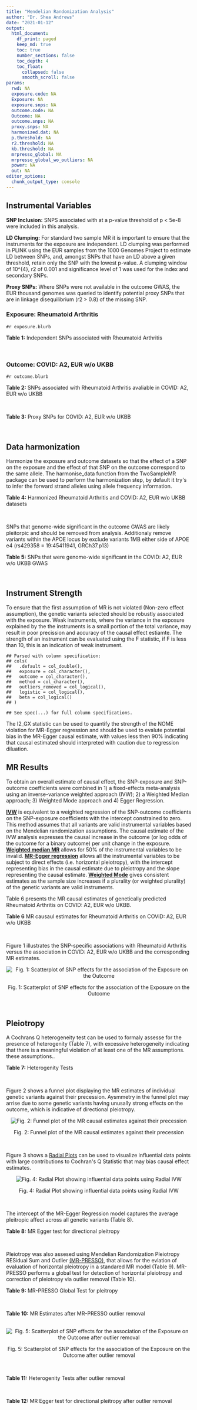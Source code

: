 ```yaml
---
title: "Mendelian Randomization Analysis"
author: "Dr. Shea Andrews"
date: "2021-01-12"
output:
  html_document:
    df_print: paged
    keep_md: true
    toc: true
    number_sections: false
    toc_depth: 4
    toc_float:
      collapsed: false
      smooth_scroll: false
params:
  rwd: NA
  exposure.code: NA
  Exposure: NA
  exposure.snps: NA
  outcome.code: NA
  Outcome: NA
  outcome.snps: NA
  proxy.snps: NA
  harmonized.dat: NA
  p.threshold: NA
  r2.threshold: NA
  kb.threshold: NA
  mrpresso_global: NA
  mrpresso_global_wo_outliers: NA
  power: NA
  out: NA
editor_options:
  chunk_output_type: console
---
```







## Instrumental Variables
**SNP Inclusion:** SNPS associated with at a p-value threshold of p < 5e-8 were included in this analysis.
<br>

**LD Clumping:** For standard two sample MR it is important to ensure that the instruments for the exposure are independent. LD clumping was performed in PLINK using the EUR samples from the 1000 Genomes Project to estimate LD between SNPs, and, amongst SNPs that have an LD above a given threshold, retain only the SNP with the lowest p-value. A clumping window of 10^{4}, r2 of 0.001 and significance level of 1 was used for the index and secondary SNPs.
<br>

**Proxy SNPs:** Where SNPs were not available in the outcome GWAS, the EUR thousand genomes was queried to identify potential proxy SNPs that are in linkage disequilibrium (r2 > 0.8) of the missing SNP.
<br>

### Exposure: Rheumatoid Arthritis
`#r exposure.blurb`
<br>

**Table 1:** Independent SNPs associated with Rheumatoid Arthritis
<div data-pagedtable="false">
  <script data-pagedtable-source type="application/json">
{"columns":[{"label":["SNP"],"name":[1],"type":["chr"],"align":["left"]},{"label":["CHROM"],"name":[2],"type":["dbl"],"align":["right"]},{"label":["POS"],"name":[3],"type":["dbl"],"align":["right"]},{"label":["REF"],"name":[4],"type":["chr"],"align":["left"]},{"label":["ALT"],"name":[5],"type":["chr"],"align":["left"]},{"label":["AF"],"name":[6],"type":["dbl"],"align":["right"]},{"label":["BETA"],"name":[7],"type":["dbl"],"align":["right"]},{"label":["SE"],"name":[8],"type":["dbl"],"align":["right"]},{"label":["Z"],"name":[9],"type":["dbl"],"align":["right"]},{"label":["P"],"name":[10],"type":["dbl"],"align":["right"]},{"label":["N"],"name":[11],"type":["dbl"],"align":["right"]},{"label":["TRAIT"],"name":[12],"type":["chr"],"align":["left"]}],"data":[{"1":"rs187786174","2":"1","3":"2523811","4":"G","5":"A","6":"0.0204778","7":"-0.11653382","8":"0.015306122","9":"-7.613543","10":"2.2e-10","11":"58284","12":"Rheumatoid_Arthritis"},{"1":"rs2240336","2":"1","3":"17674402","4":"C","5":"T","6":"0.3954930","7":"-0.10536052","8":"0.015306122","9":"-6.883554","10":"1.4e-09","11":"58284","12":"Rheumatoid_Arthritis"},{"1":"rs28411352","2":"1","3":"38278579","4":"C","5":"T","6":"0.2434500","7":"0.10436002","8":"0.022959184","9":"4.545458","10":"5.2e-09","11":"58284","12":"Rheumatoid_Arthritis"},{"1":"rs2476601","2":"1","3":"114377568","4":"A","5":"G","6":"0.8679250","7":"-0.59332700","8":"0.043367347","9":"-13.681400","10":"1.6e-149","11":"58284","12":"Rheumatoid_Arthritis"},{"1":"rs61828284","2":"1","3":"173299743","4":"C","5":"T","6":"0.0550693","7":"-0.19845094","8":"0.028061224","9":"-7.072070","10":"8.7e-09","11":"58284","12":"Rheumatoid_Arthritis"},{"1":"rs34695944","2":"2","3":"61124850","4":"T","5":"C","6":"0.3807150","7":"0.11653400","8":"0.015306122","9":"7.613540","10":"4.4e-14","11":"58284","12":"Rheumatoid_Arthritis"},{"1":"rs2661798","2":"2","3":"65635688","4":"A","5":"T","6":"0.3834450","7":"0.09431070","8":"0.015306122","9":"6.161630","10":"1.1e-09","11":"58284","12":"Rheumatoid_Arthritis"},{"1":"rs9653442","2":"2","3":"100825367","4":"C","5":"T","6":"0.5316020","7":"-0.10536052","8":"0.015306122","9":"-6.883554","10":"3.6e-12","11":"58284","12":"Rheumatoid_Arthritis"},{"1":"rs13426947","2":"2","3":"191933254","4":"G","5":"A","6":"0.1827410","7":"0.13102826","8":"0.022959184","9":"5.707009","10":"2.4e-12","11":"58284","12":"Rheumatoid_Arthritis"},{"1":"rs3087243","2":"2","3":"204738919","4":"G","5":"A","6":"0.3997100","7":"-0.13926207","8":"0.015306122","9":"-9.098455","10":"9.2e-20","11":"58284","12":"Rheumatoid_Arthritis"},{"1":"rs4452313","2":"3","3":"17047032","4":"A","5":"T","6":"0.2911230","7":"0.10536100","8":"0.015306122","9":"6.883550","10":"2.7e-10","11":"58284","12":"Rheumatoid_Arthritis"},{"1":"rs9310852","2":"3","3":"27784997","4":"A","5":"G","6":"0.4663500","7":"0.08338160","8":"0.015306122","9":"5.447600","10":"3.2e-08","11":"58284","12":"Rheumatoid_Arthritis"},{"1":"rs73081554","2":"3","3":"58302935","4":"C","5":"T","6":"0.0746377","7":"0.16551444","8":"0.035714286","9":"4.634404","10":"4.7e-08","11":"58284","12":"Rheumatoid_Arthritis"},{"1":"rs34046593","2":"4","3":"26111593","4":"G","5":"A","6":"0.2991580","7":"0.13976194","8":"0.020408163","9":"6.848335","10":"9.2e-17","11":"58284","12":"Rheumatoid_Arthritis"},{"1":"rs7731626","2":"5","3":"55444683","4":"G","5":"A","6":"0.3155110","7":"-0.19845094","8":"0.017857143","9":"-11.113253","10":"7.9e-23","11":"58284","12":"Rheumatoid_Arthritis"},{"1":"rs2561477","2":"5","3":"102608924","4":"G","5":"A","6":"0.3092130","7":"-0.10536052","8":"0.015306122","9":"-6.883554","10":"5.2e-10","11":"58284","12":"Rheumatoid_Arthritis"},{"1":"rs75599496","2":"6","3":"29205139","4":"G","5":"A","6":"0.0732724","7":"0.26236426","8":"0.038265306","9":"6.856453","10":"9.3e-18","11":"58284","12":"Rheumatoid_Arthritis"},{"1":"rs73432769","2":"6","3":"30716170","4":"C","5":"T","6":"0.0184850","7":"0.35065687","8":"0.066326531","9":"5.286827","10":"2.3e-13","11":"58284","12":"Rheumatoid_Arthritis"},{"1":"rs7754520","2":"6","3":"31906505","4":"C","5":"T","6":"0.0691295","7":"-0.57981850","8":"0.017857143","9":"-32.469836","10":"2.5e-75","11":"58284","12":"Rheumatoid_Arthritis"},{"1":"rs9296009","2":"6","3":"32114515","4":"A","5":"T","6":"0.1878170","7":"0.59783700","8":"0.007653061","9":"78.117400","10":"1.0e-250","11":"58284","12":"Rheumatoid_Arthritis"},{"1":"rs2858329","2":"6","3":"32658801","4":"A","5":"G","6":"0.4728350","7":"0.47803600","8":"0.010204082","9":"46.847500","10":"4.9e-204","11":"58284","12":"Rheumatoid_Arthritis"},{"1":"rs9277398","2":"6","3":"33051280","4":"T","5":"C","6":"0.2576700","7":"-0.35065700","8":"0.025510204","9":"-13.745700","10":"1.3e-86","11":"58284","12":"Rheumatoid_Arthritis"},{"1":"rs9277956","2":"6","3":"33211790","4":"G","5":"C","6":"0.1124360","7":"0.24846100","8":"0.017857143","9":"13.913800","10":"1.1e-32","11":"58284","12":"Rheumatoid_Arthritis"},{"1":"rs3799963","2":"6","3":"44231479","4":"G","5":"C","6":"0.0456204","7":"0.28768200","8":"0.038265306","9":"7.518090","10":"3.3e-08","11":"58284","12":"Rheumatoid_Arthritis"},{"1":"rs17264332","2":"6","3":"138005515","4":"A","5":"G","6":"0.2031930","7":"0.16251900","8":"0.015306122","9":"10.617900","10":"7.1e-19","11":"58284","12":"Rheumatoid_Arthritis"},{"1":"rs212389","2":"6","3":"159489791","4":"G","5":"A","6":"0.6965900","7":"0.09531018","8":"0.017857143","9":"5.337370","10":"1.1e-09","11":"58284","12":"Rheumatoid_Arthritis"},{"1":"rs1571878","2":"6","3":"167540842","4":"C","5":"T","6":"0.5631370","7":"-0.11653382","8":"0.012755102","9":"-9.136251","10":"4.9e-15","11":"58284","12":"Rheumatoid_Arthritis"},{"1":"rs3778753","2":"7","3":"128580042","4":"A","5":"G","6":"0.4340900","7":"0.11653400","8":"0.012755102","9":"9.136250","10":"4.2e-12","11":"58284","12":"Rheumatoid_Arthritis"},{"1":"rs11574914","2":"9","3":"34710338","4":"G","5":"A","6":"0.2992700","7":"0.12221763","8":"0.017857143","9":"6.844187","10":"1.5e-13","11":"58284","12":"Rheumatoid_Arthritis"},{"1":"rs10985070","2":"9","3":"123636121","4":"C","5":"A","6":"0.5272530","7":"-0.08338161","8":"0.015306122","9":"-5.447598","10":"1.7e-08","11":"58284","12":"Rheumatoid_Arthritis"},{"1":"rs706778","2":"10","3":"6098949","4":"C","5":"T","6":"0.4382760","7":"0.10436002","8":"0.017857143","9":"5.844161","10":"7.1e-12","11":"58284","12":"Rheumatoid_Arthritis"},{"1":"rs537544","2":"10","3":"8108382","4":"C","5":"T","6":"0.6293170","7":"-0.11653382","8":"0.015306122","9":"-7.613543","10":"8.0e-11","11":"58284","12":"Rheumatoid_Arthritis"},{"1":"rs12764378","2":"10","3":"63800004","4":"G","5":"A","6":"0.1825770","7":"0.13102826","8":"0.020408163","9":"6.420385","10":"1.9e-13","11":"58284","12":"Rheumatoid_Arthritis"},{"1":"rs10790268","2":"11","3":"118729391","4":"A","5":"G","6":"0.7762200","7":"0.16251900","8":"0.017857143","9":"9.101060","10":"3.3e-15","11":"58284","12":"Rheumatoid_Arthritis"},{"1":"rs9603608","2":"13","3":"40318819","4":"A","5":"C","6":"0.3852190","7":"-0.10436000","8":"0.017857143","9":"-5.844160","10":"7.6e-11","11":"58284","12":"Rheumatoid_Arthritis"},{"1":"rs8032939","2":"15","3":"38834033","4":"T","5":"C","6":"0.2649730","7":"0.11653400","8":"0.015306122","9":"7.613540","10":"2.4e-12","11":"58284","12":"Rheumatoid_Arthritis"},{"1":"rs8026898","2":"15","3":"69991417","4":"G","5":"A","6":"0.2595490","7":"0.14842001","8":"0.017857143","9":"8.311520","10":"2.4e-17","11":"58284","12":"Rheumatoid_Arthritis"},{"1":"rs13330176","2":"16","3":"86019087","4":"T","5":"A","6":"0.2022250","7":"0.11332869","8":"0.022959184","9":"4.936094","10":"9.0e-09","11":"58284","12":"Rheumatoid_Arthritis"},{"1":"rs59716545","2":"17","3":"38031857","4":"T","5":"G","6":"0.4167600","7":"0.09431070","8":"0.015306122","9":"6.161630","10":"2.0e-09","11":"58284","12":"Rheumatoid_Arthritis"},{"1":"rs592390","2":"18","3":"12822314","4":"T","5":"C","6":"0.4455140","7":"-0.09531020","8":"0.017857143","9":"-5.337370","10":"3.8e-09","11":"58284","12":"Rheumatoid_Arthritis"},{"1":"rs74956615","2":"19","3":"10427721","4":"T","5":"A","6":"0.0428850","7":"-0.37106368","8":"0.033163265","9":"-11.188997","10":"3.3e-16","11":"58284","12":"Rheumatoid_Arthritis"},{"1":"rs4239702","2":"20","3":"44749251","4":"T","5":"C","6":"0.7548950","7":"0.13926200","8":"0.015306122","9":"9.098460","10":"4.2e-14","11":"58284","12":"Rheumatoid_Arthritis"},{"1":"rs8133843","2":"21","3":"36738242","4":"G","5":"A","6":"0.6307830","7":"0.09531018","8":"0.020408163","9":"4.670199","10":"6.0e-09","11":"58284","12":"Rheumatoid_Arthritis"},{"1":"rs225433","2":"21","3":"43809418","4":"C","5":"G","6":"0.2398330","7":"-0.12783337","8":"0.020408163","9":"-6.263835","10":"1.8e-08","11":"58284","12":"Rheumatoid_Arthritis"},{"1":"rs2069235","2":"22","3":"39747780","4":"G","5":"A","6":"0.3169090","7":"0.10436002","8":"0.017857143","9":"5.844161","10":"3.0e-10","11":"58284","12":"Rheumatoid_Arthritis"}],"options":{"columns":{"min":{},"max":[10]},"rows":{"min":[10],"max":[10]},"pages":{}}}
  </script>
</div>
<br>

### Outcome: COVID: A2, EUR w/o UKBB
`#r outcome.blurb`
<br>

**Table 2:** SNPs associated with Rheumatoid Arthritis avaliable in COVID: A2, EUR w/o UKBB
<div data-pagedtable="false">
  <script data-pagedtable-source type="application/json">
{"columns":[{"label":["SNP"],"name":[1],"type":["chr"],"align":["left"]},{"label":["CHROM"],"name":[2],"type":["dbl"],"align":["right"]},{"label":["POS"],"name":[3],"type":["dbl"],"align":["right"]},{"label":["REF"],"name":[4],"type":["chr"],"align":["left"]},{"label":["ALT"],"name":[5],"type":["chr"],"align":["left"]},{"label":["AF"],"name":[6],"type":["dbl"],"align":["right"]},{"label":["BETA"],"name":[7],"type":["dbl"],"align":["right"]},{"label":["SE"],"name":[8],"type":["dbl"],"align":["right"]},{"label":["Z"],"name":[9],"type":["dbl"],"align":["right"]},{"label":["P"],"name":[10],"type":["dbl"],"align":["right"]},{"label":["N"],"name":[11],"type":["dbl"],"align":["right"]},{"label":["TRAIT"],"name":[12],"type":["chr"],"align":["left"]}],"data":[{"1":"rs2240336","2":"1","3":"17674402","4":"C","5":"T","6":"0.41270","7":"0.0049376","8":"0.025976","9":"0.19008315","10":"8.492e-01","11":"1059456","12":"COVID_A2__EUR_w/o_UKBB"},{"1":"rs28411352","2":"1","3":"38278579","4":"C","5":"T","6":"0.25150","7":"-0.0735130","8":"0.030785","9":"-2.38794868","10":"1.694e-02","11":"1059456","12":"COVID_A2__EUR_w/o_UKBB"},{"1":"rs2476601","2":"1","3":"114377568","4":"A","5":"G","6":"0.89090","7":"-0.0195160","8":"0.050969","9":"-0.38289941","10":"7.018e-01","11":"1057104","12":"COVID_A2__EUR_w/o_UKBB"},{"1":"rs61828284","2":"1","3":"173299743","4":"C","5":"T","6":"0.07302","7":"0.0452310","8":"0.049514","9":"0.91349921","10":"3.610e-01","11":"1059456","12":"COVID_A2__EUR_w/o_UKBB"},{"1":"rs34695944","2":"2","3":"61124850","4":"T","5":"C","6":"0.36020","7":"0.0057657","8":"0.026655","9":"0.21630838","10":"8.287e-01","11":"1059456","12":"COVID_A2__EUR_w/o_UKBB"},{"1":"rs2661798","2":"2","3":"65635688","4":"A","5":"T","6":"0.43450","7":"-0.0616840","8":"0.032629","9":"-1.89046554","10":"5.870e-02","11":"1049400","12":"COVID_A2__EUR_w/o_UKBB"},{"1":"rs9653442","2":"2","3":"100825367","4":"C","5":"T","6":"0.54210","7":"-0.0358630","8":"0.025671","9":"-1.39702388","10":"1.624e-01","11":"1059456","12":"COVID_A2__EUR_w/o_UKBB"},{"1":"rs13426947","2":"2","3":"191933254","4":"G","5":"A","6":"0.20520","7":"0.0245740","8":"0.032197","9":"0.76323881","10":"4.453e-01","11":"1059456","12":"COVID_A2__EUR_w/o_UKBB"},{"1":"rs3087243","2":"2","3":"204738919","4":"G","5":"A","6":"0.42280","7":"-0.0354880","8":"0.025920","9":"-1.36913580","10":"1.710e-01","11":"1059053","12":"COVID_A2__EUR_w/o_UKBB"},{"1":"rs4452313","2":"3","3":"17047032","4":"A","5":"T","6":"0.30440","7":"0.0093876","8":"0.027531","9":"0.34098289","10":"7.331e-01","11":"1059456","12":"COVID_A2__EUR_w/o_UKBB"},{"1":"rs9310852","2":"3","3":"27784997","4":"A","5":"G","6":"0.46130","7":"-0.0064120","8":"0.032612","9":"-0.19661474","10":"8.441e-01","11":"1049400","12":"COVID_A2__EUR_w/o_UKBB"},{"1":"rs73081554","2":"3","3":"58302935","4":"C","5":"T","6":"0.06525","7":"0.0464920","8":"0.070919","9":"0.65556480","10":"5.121e-01","11":"1049400","12":"COVID_A2__EUR_w/o_UKBB"},{"1":"rs34046593","2":"4","3":"26111593","4":"G","5":"A","6":"0.30650","7":"0.0525030","8":"0.035110","9":"1.49538593","10":"1.348e-01","11":"1049400","12":"COVID_A2__EUR_w/o_UKBB"},{"1":"rs7731626","2":"5","3":"55444683","4":"G","5":"A","6":"0.35130","7":"0.0256840","8":"0.027010","9":"0.95090707","10":"3.416e-01","11":"1059053","12":"COVID_A2__EUR_w/o_UKBB"},{"1":"rs2561477","2":"5","3":"102608924","4":"G","5":"A","6":"0.31580","7":"0.0101090","8":"0.035478","9":"0.28493714","10":"7.757e-01","11":"1049400","12":"COVID_A2__EUR_w/o_UKBB"},{"1":"rs75599496","2":"6","3":"29205139","4":"G","5":"A","6":"0.06534","7":"-0.0010210","8":"0.059664","9":"-0.01711250","10":"9.863e-01","11":"1059456","12":"COVID_A2__EUR_w/o_UKBB"},{"1":"rs73432769","2":"6","3":"30716170","4":"C","5":"T","6":"0.02223","7":"-0.0374470","8":"0.082854","9":"-0.45196370","10":"6.513e-01","11":"1059456","12":"COVID_A2__EUR_w/o_UKBB"},{"1":"rs7754520","2":"6","3":"31906505","4":"C","5":"T","6":"0.08505","7":"0.0637740","8":"0.044473","9":"1.43399366","10":"1.516e-01","11":"1059053","12":"COVID_A2__EUR_w/o_UKBB"},{"1":"rs9296009","2":"6","3":"32114515","4":"A","5":"T","6":"0.21150","7":"-0.0115570","8":"0.044404","9":"-0.26026935","10":"7.947e-01","11":"1049400","12":"COVID_A2__EUR_w/o_UKBB"},{"1":"rs9277398","2":"6","3":"33051280","4":"T","5":"C","6":"0.28530","7":"0.0045534","8":"0.035398","9":"0.12863439","10":"8.976e-01","11":"1049400","12":"COVID_A2__EUR_w/o_UKBB"},{"1":"rs9277956","2":"6","3":"33211790","4":"G","5":"C","6":"0.15350","7":"-0.0122380","8":"0.044699","9":"-0.27378689","10":"7.842e-01","11":"810689","12":"COVID_A2__EUR_w/o_UKBB"},{"1":"rs3799963","2":"6","3":"44231479","4":"G","5":"C","6":"0.04587","7":"-0.0543590","8":"0.087534","9":"-0.62100441","10":"5.346e-01","11":"1048997","12":"COVID_A2__EUR_w/o_UKBB"},{"1":"rs17264332","2":"6","3":"138005515","4":"A","5":"G","6":"0.20330","7":"-0.0135160","8":"0.032000","9":"-0.42237500","10":"6.728e-01","11":"1059456","12":"COVID_A2__EUR_w/o_UKBB"},{"1":"rs212389","2":"6","3":"159489791","4":"G","5":"A","6":"0.64000","7":"0.0017608","8":"0.026444","9":"0.06658599","10":"9.469e-01","11":"1059053","12":"COVID_A2__EUR_w/o_UKBB"},{"1":"rs1571878","2":"6","3":"167540842","4":"C","5":"T","6":"0.55620","7":"-0.0221760","8":"0.025812","9":"-0.85913529","10":"3.903e-01","11":"1059456","12":"COVID_A2__EUR_w/o_UKBB"},{"1":"rs3778753","2":"7","3":"128580042","4":"A","5":"G","6":"0.45860","7":"-0.0014582","8":"0.033778","9":"-0.04317011","10":"9.656e-01","11":"1048997","12":"COVID_A2__EUR_w/o_UKBB"},{"1":"rs11574914","2":"9","3":"34710338","4":"G","5":"A","6":"0.31860","7":"0.0134510","8":"0.035469","9":"0.37923257","10":"7.045e-01","11":"1049400","12":"COVID_A2__EUR_w/o_UKBB"},{"1":"rs10985070","2":"9","3":"123636121","4":"C","5":"A","6":"0.55910","7":"0.0690880","8":"0.032522","9":"2.12434660","10":"3.364e-02","11":"1049400","12":"COVID_A2__EUR_w/o_UKBB"},{"1":"rs706778","2":"10","3":"6098949","4":"C","5":"T","6":"0.42980","7":"0.0318350","8":"0.025903","9":"1.22900822","10":"2.191e-01","11":"1059456","12":"COVID_A2__EUR_w/o_UKBB"},{"1":"rs537544","2":"10","3":"8108382","4":"C","5":"T","6":"0.60850","7":"0.0161040","8":"0.033513","9":"0.48052994","10":"6.309e-01","11":"1048997","12":"COVID_A2__EUR_w/o_UKBB"},{"1":"rs12764378","2":"10","3":"63800004","4":"G","5":"A","6":"0.21700","7":"-0.0169760","8":"0.030205","9":"-0.56202615","10":"5.741e-01","11":"1059456","12":"COVID_A2__EUR_w/o_UKBB"},{"1":"rs10790268","2":"11","3":"118729391","4":"A","5":"G","6":"0.80230","7":"-0.0158930","8":"0.032599","9":"-0.48753029","10":"6.259e-01","11":"1059456","12":"COVID_A2__EUR_w/o_UKBB"},{"1":"rs9603608","2":"13","3":"40318819","4":"A","5":"C","6":"0.34430","7":"-0.0055995","8":"0.027718","9":"-0.20201674","10":"8.399e-01","11":"1059456","12":"COVID_A2__EUR_w/o_UKBB"},{"1":"rs8032939","2":"15","3":"38834033","4":"T","5":"C","6":"0.26140","7":"-0.0181760","8":"0.029251","9":"-0.62138047","10":"5.344e-01","11":"1059456","12":"COVID_A2__EUR_w/o_UKBB"},{"1":"rs8026898","2":"15","3":"69991417","4":"G","5":"A","6":"0.27220","7":"0.0287930","8":"0.028872","9":"0.99726378","10":"3.186e-01","11":"1059456","12":"COVID_A2__EUR_w/o_UKBB"},{"1":"rs13330176","2":"16","3":"86019087","4":"T","5":"A","6":"0.21740","7":"0.0558090","8":"0.040027","9":"1.39428386","10":"1.632e-01","11":"1049400","12":"COVID_A2__EUR_w/o_UKBB"},{"1":"rs59716545","2":"17","3":"38031857","4":"T","5":"G","6":"0.45150","7":"0.0564310","8":"0.026071","9":"2.16451229","10":"3.043e-02","11":"820745","12":"COVID_A2__EUR_w/o_UKBB"},{"1":"rs592390","2":"18","3":"12822314","4":"T","5":"C","6":"0.45910","7":"0.0272190","8":"0.025755","9":"1.05684333","10":"2.906e-01","11":"1059456","12":"COVID_A2__EUR_w/o_UKBB"},{"1":"rs74956615","2":"19","3":"10427721","4":"T","5":"A","6":"0.04728","7":"0.3910700","8":"0.057590","9":"6.79058864","10":"1.117e-11","11":"1059053","12":"COVID_A2__EUR_w/o_UKBB"},{"1":"rs4239702","2":"20","3":"44749251","4":"T","5":"C","6":"0.71230","7":"-0.0024149","8":"0.027825","9":"-0.08678886","10":"9.308e-01","11":"1059456","12":"COVID_A2__EUR_w/o_UKBB"},{"1":"rs8133843","2":"21","3":"36738242","4":"G","5":"A","6":"0.62470","7":"0.0028693","8":"0.033764","9":"0.08498104","10":"9.323e-01","11":"1049400","12":"COVID_A2__EUR_w/o_UKBB"},{"1":"rs225433","2":"21","3":"43809418","4":"C","5":"G","6":"0.21170","7":"-0.0856570","8":"0.045326","9":"-1.88979835","10":"5.879e-02","11":"1048997","12":"COVID_A2__EUR_w/o_UKBB"},{"1":"rs2069235","2":"22","3":"39747780","4":"G","5":"A","6":"0.30430","7":"0.0076701","8":"0.028552","9":"0.26863617","10":"7.882e-01","11":"1059456","12":"COVID_A2__EUR_w/o_UKBB"},{"1":"rs187786174","2":"NA","3":"NA","4":"NA","5":"NA","6":"NA","7":"NA","8":"NA","9":"NA","10":"NA","11":"NA","12":"NA"},{"1":"rs2858329","2":"NA","3":"NA","4":"NA","5":"NA","6":"NA","7":"NA","8":"NA","9":"NA","10":"NA","11":"NA","12":"NA"}],"options":{"columns":{"min":{},"max":[10]},"rows":{"min":[10],"max":[10]},"pages":{}}}
  </script>
</div>
<br>

**Table 3:** Proxy SNPs for COVID: A2, EUR w/o UKBB
<div data-pagedtable="false">
  <script data-pagedtable-source type="application/json">
{"columns":[{"label":["target_snp"],"name":[1],"type":["chr"],"align":["left"]},{"label":["proxy_snp"],"name":[2],"type":["chr"],"align":["left"]},{"label":["ld.r2"],"name":[3],"type":["dbl"],"align":["right"]},{"label":["Dprime"],"name":[4],"type":["dbl"],"align":["right"]},{"label":["PHASE"],"name":[5],"type":["chr"],"align":["left"]},{"label":["X12"],"name":[6],"type":["lgl"],"align":["right"]},{"label":["CHROM"],"name":[7],"type":["dbl"],"align":["right"]},{"label":["POS"],"name":[8],"type":["dbl"],"align":["right"]},{"label":["REF.proxy"],"name":[9],"type":["chr"],"align":["left"]},{"label":["ALT.proxy"],"name":[10],"type":["chr"],"align":["left"]},{"label":["AF"],"name":[11],"type":["dbl"],"align":["right"]},{"label":["BETA"],"name":[12],"type":["dbl"],"align":["right"]},{"label":["SE"],"name":[13],"type":["dbl"],"align":["right"]},{"label":["Z"],"name":[14],"type":["dbl"],"align":["right"]},{"label":["P"],"name":[15],"type":["dbl"],"align":["right"]},{"label":["N"],"name":[16],"type":["dbl"],"align":["right"]},{"label":["TRAIT"],"name":[17],"type":["chr"],"align":["left"]},{"label":["ref"],"name":[18],"type":["chr"],"align":["left"]},{"label":["ref.proxy"],"name":[19],"type":["chr"],"align":["left"]},{"label":["alt"],"name":[20],"type":["chr"],"align":["left"]},{"label":["alt.proxy"],"name":[21],"type":["chr"],"align":["left"]},{"label":["ALT"],"name":[22],"type":["chr"],"align":["left"]},{"label":["REF"],"name":[23],"type":["chr"],"align":["left"]},{"label":["proxy.outcome"],"name":[24],"type":["lgl"],"align":["right"]}],"data":[{"1":"rs187786174","2":"rs745368","3":"0.990767","4":"1","5":"AT/GC","6":"NA","7":"1","8":"2524205","9":"C","10":"T","11":"0.3255","12":"0.018139","13":"0.027758","14":"0.6534693","15":"0.51350","16":"1059053","17":"COVID_A2__EUR_w/o_UKBB","18":"A","19":"T","20":"G","21":"C","22":"A","23":"G","24":"TRUE"},{"1":"rs2858329","2":"rs9275101","3":"0.988131","4":"1","5":"AG/GA","6":"NA","7":"6","8":"32649355","9":"G","10":"A","11":"0.4818","12":"-0.056868","13":"0.032573","14":"-1.7458631","15":"0.08083","16":"1049400","17":"COVID_A2__EUR_w/o_UKBB","18":"A","19":"G","20":"G","21":"A","22":"G","23":"A","24":"TRUE"}],"options":{"columns":{"min":{},"max":[10]},"rows":{"min":[10],"max":[10]},"pages":{}}}
  </script>
</div>
<br>

## Data harmonization
Harmonize the exposure and outcome datasets so that the effect of a SNP on the exposure and the effect of that SNP on the outcome correspond to the same allele. The harmonise_data function from the TwoSampleMR package can be used to perform the harmonization step, by default it try's to infer the forward strand alleles using allele frequency information.
<br>

**Table 4:** Harmonized Rheumatoid Arthritis and COVID: A2, EUR w/o UKBB datasets
<div data-pagedtable="false">
  <script data-pagedtable-source type="application/json">
{"columns":[{"label":["SNP"],"name":[1],"type":["chr"],"align":["left"]},{"label":["effect_allele.exposure"],"name":[2],"type":["chr"],"align":["left"]},{"label":["other_allele.exposure"],"name":[3],"type":["chr"],"align":["left"]},{"label":["effect_allele.outcome"],"name":[4],"type":["chr"],"align":["left"]},{"label":["other_allele.outcome"],"name":[5],"type":["chr"],"align":["left"]},{"label":["beta.exposure"],"name":[6],"type":["dbl"],"align":["right"]},{"label":["beta.outcome"],"name":[7],"type":["dbl"],"align":["right"]},{"label":["eaf.exposure"],"name":[8],"type":["dbl"],"align":["right"]},{"label":["eaf.outcome"],"name":[9],"type":["dbl"],"align":["right"]},{"label":["remove"],"name":[10],"type":["lgl"],"align":["right"]},{"label":["palindromic"],"name":[11],"type":["lgl"],"align":["right"]},{"label":["ambiguous"],"name":[12],"type":["lgl"],"align":["right"]},{"label":["id.outcome"],"name":[13],"type":["chr"],"align":["left"]},{"label":["chr.outcome"],"name":[14],"type":["dbl"],"align":["right"]},{"label":["pos.outcome"],"name":[15],"type":["dbl"],"align":["right"]},{"label":["se.outcome"],"name":[16],"type":["dbl"],"align":["right"]},{"label":["z.outcome"],"name":[17],"type":["dbl"],"align":["right"]},{"label":["pval.outcome"],"name":[18],"type":["dbl"],"align":["right"]},{"label":["samplesize.outcome"],"name":[19],"type":["dbl"],"align":["right"]},{"label":["outcome"],"name":[20],"type":["chr"],"align":["left"]},{"label":["mr_keep.outcome"],"name":[21],"type":["lgl"],"align":["right"]},{"label":["pval_origin.outcome"],"name":[22],"type":["chr"],"align":["left"]},{"label":["chr.exposure"],"name":[23],"type":["dbl"],"align":["right"]},{"label":["pos.exposure"],"name":[24],"type":["dbl"],"align":["right"]},{"label":["se.exposure"],"name":[25],"type":["dbl"],"align":["right"]},{"label":["z.exposure"],"name":[26],"type":["dbl"],"align":["right"]},{"label":["pval.exposure"],"name":[27],"type":["dbl"],"align":["right"]},{"label":["samplesize.exposure"],"name":[28],"type":["dbl"],"align":["right"]},{"label":["exposure"],"name":[29],"type":["chr"],"align":["left"]},{"label":["mr_keep.exposure"],"name":[30],"type":["lgl"],"align":["right"]},{"label":["pval_origin.exposure"],"name":[31],"type":["chr"],"align":["left"]},{"label":["id.exposure"],"name":[32],"type":["chr"],"align":["left"]},{"label":["action"],"name":[33],"type":["dbl"],"align":["right"]},{"label":["mr_keep"],"name":[34],"type":["lgl"],"align":["right"]},{"label":["pt"],"name":[35],"type":["dbl"],"align":["right"]},{"label":["pleitropy_keep"],"name":[36],"type":["lgl"],"align":["right"]},{"label":["mrpresso_RSSobs"],"name":[37],"type":["dbl"],"align":["right"]},{"label":["mrpresso_pval"],"name":[38],"type":["chr"],"align":["left"]},{"label":["mrpresso_keep"],"name":[39],"type":["lgl"],"align":["right"]}],"data":[{"1":"rs10790268","2":"G","3":"A","4":"G","5":"A","6":"0.16251900","7":"-0.0158930","8":"0.7762200","9":"0.80230","10":"FALSE","11":"FALSE","12":"FALSE","13":"tXz91E","14":"11","15":"118729391","16":"0.032599","17":"-0.48753029","18":"6.259e-01","19":"1059456","20":"covidhgi2020A2v5alleurLeaveUKBB","21":"TRUE","22":"reported","23":"11","24":"118729391","25":"0.017857143","26":"9.101060","27":"3.3e-15","28":"58284","29":"Okada2014rartis","30":"TRUE","31":"reported","32":"5b10nh","33":"2","34":"TRUE","35":"5e-08","36":"TRUE","37":"5.500076e-05","38":"1","39":"TRUE"},{"1":"rs10985070","2":"A","3":"C","4":"A","5":"C","6":"-0.08338161","7":"0.0690880","8":"0.5272530","9":"0.55910","10":"FALSE","11":"FALSE","12":"FALSE","13":"tXz91E","14":"9","15":"123636121","16":"0.032522","17":"2.12434660","18":"3.364e-02","19":"1049400","20":"covidhgi2020A2v5alleurLeaveUKBB","21":"TRUE","22":"reported","23":"9","24":"123636121","25":"0.015306122","26":"-5.447598","27":"1.7e-08","28":"58284","29":"Okada2014rartis","30":"TRUE","31":"reported","32":"5b10nh","33":"2","34":"TRUE","35":"5e-08","36":"TRUE","37":"4.220342e-03","38":"1","39":"TRUE"},{"1":"rs11574914","2":"A","3":"G","4":"A","5":"G","6":"0.12221763","7":"0.0134510","8":"0.2992700","9":"0.31860","10":"FALSE","11":"FALSE","12":"FALSE","13":"tXz91E","14":"9","15":"34710338","16":"0.035469","17":"0.37923257","18":"7.045e-01","19":"1049400","20":"covidhgi2020A2v5alleurLeaveUKBB","21":"TRUE","22":"reported","23":"9","24":"34710338","25":"0.017857143","26":"6.844187","27":"1.5e-13","28":"58284","29":"Okada2014rartis","30":"TRUE","31":"reported","32":"5b10nh","33":"2","34":"TRUE","35":"5e-08","36":"TRUE","37":"4.032512e-04","38":"1","39":"TRUE"},{"1":"rs12764378","2":"A","3":"G","4":"A","5":"G","6":"0.13102826","7":"-0.0169760","8":"0.1825770","9":"0.21700","10":"FALSE","11":"FALSE","12":"FALSE","13":"tXz91E","14":"10","15":"63800004","16":"0.030205","17":"-0.56202615","18":"5.741e-01","19":"1059456","20":"covidhgi2020A2v5alleurLeaveUKBB","21":"TRUE","22":"reported","23":"10","24":"63800004","25":"0.020408163","26":"6.420385","27":"1.9e-13","28":"58284","29":"Okada2014rartis","30":"TRUE","31":"reported","32":"5b10nh","33":"2","34":"TRUE","35":"5e-08","36":"TRUE","37":"1.034440e-04","38":"1","39":"TRUE"},{"1":"rs13330176","2":"A","3":"T","4":"A","5":"T","6":"0.11332869","7":"0.0558090","8":"0.2022250","9":"0.21740","10":"FALSE","11":"TRUE","12":"FALSE","13":"tXz91E","14":"16","15":"86019087","16":"0.040027","17":"1.39428386","18":"1.632e-01","19":"1049400","20":"covidhgi2020A2v5alleurLeaveUKBB","21":"TRUE","22":"reported","23":"16","24":"86019087","25":"0.022959184","26":"4.936094","27":"9.0e-09","28":"58284","29":"Okada2014rartis","30":"TRUE","31":"reported","32":"5b10nh","33":"2","34":"TRUE","35":"5e-08","36":"TRUE","37":"3.861953e-03","38":"1","39":"TRUE"},{"1":"rs13426947","2":"A","3":"G","4":"A","5":"G","6":"0.13102826","7":"0.0245740","8":"0.1827410","9":"0.20520","10":"FALSE","11":"FALSE","12":"FALSE","13":"tXz91E","14":"2","15":"191933254","16":"0.032197","17":"0.76323881","18":"4.453e-01","19":"1059456","20":"covidhgi2020A2v5alleurLeaveUKBB","21":"TRUE","22":"reported","23":"2","24":"191933254","25":"0.022959184","26":"5.707009","27":"2.4e-12","28":"58284","29":"Okada2014rartis","30":"TRUE","31":"reported","32":"5b10nh","33":"2","34":"TRUE","35":"5e-08","36":"TRUE","37":"1.015470e-03","38":"1","39":"TRUE"},{"1":"rs1571878","2":"T","3":"C","4":"T","5":"C","6":"-0.11653382","7":"-0.0221760","8":"0.5631370","9":"0.55620","10":"FALSE","11":"FALSE","12":"FALSE","13":"tXz91E","14":"6","15":"167540842","16":"0.025812","17":"-0.85913529","18":"3.903e-01","19":"1059456","20":"covidhgi2020A2v5alleurLeaveUKBB","21":"TRUE","22":"reported","23":"6","24":"167540842","25":"0.012755102","26":"-9.136251","27":"4.9e-15","28":"58284","29":"Okada2014rartis","30":"TRUE","31":"reported","32":"5b10nh","33":"2","34":"TRUE","35":"5e-08","36":"TRUE","37":"8.260233e-04","38":"1","39":"TRUE"},{"1":"rs17264332","2":"G","3":"A","4":"G","5":"A","6":"0.16251900","7":"-0.0135160","8":"0.2031930","9":"0.20330","10":"FALSE","11":"FALSE","12":"FALSE","13":"tXz91E","14":"6","15":"138005515","16":"0.032000","17":"-0.42237500","18":"6.728e-01","19":"1059456","20":"covidhgi2020A2v5alleurLeaveUKBB","21":"TRUE","22":"reported","23":"6","24":"138005515","25":"0.015306122","26":"10.617900","27":"7.1e-19","28":"58284","29":"Okada2014rartis","30":"TRUE","31":"reported","32":"5b10nh","33":"2","34":"TRUE","35":"5e-08","36":"TRUE","37":"2.501779e-05","38":"1","39":"TRUE"},{"1":"rs187786174","2":"A","3":"G","4":"A","5":"G","6":"-0.11653382","7":"0.0181390","8":"0.0204778","9":"0.32550","10":"FALSE","11":"FALSE","12":"FALSE","13":"tXz91E","14":"1","15":"2524205","16":"0.027758","17":"0.65346927","18":"5.135e-01","19":"1059053","20":"covidhgi2020A2v5alleurLeaveUKBB","21":"TRUE","22":"reported","23":"1","24":"2523811","25":"0.015306122","26":"-7.613543","27":"2.2e-10","28":"58284","29":"Okada2014rartis","30":"TRUE","31":"reported","32":"5b10nh","33":"2","34":"TRUE","35":"5e-08","36":"TRUE","37":"1.467949e-04","38":"1","39":"TRUE"},{"1":"rs2069235","2":"A","3":"G","4":"A","5":"G","6":"0.10436002","7":"0.0076701","8":"0.3169090","9":"0.30430","10":"FALSE","11":"FALSE","12":"FALSE","13":"tXz91E","14":"22","15":"39747780","16":"0.028552","17":"0.26863617","18":"7.882e-01","19":"1059456","20":"covidhgi2020A2v5alleurLeaveUKBB","21":"TRUE","22":"reported","23":"22","24":"39747780","25":"0.017857143","26":"5.844161","27":"3.0e-10","28":"58284","29":"Okada2014rartis","30":"TRUE","31":"reported","32":"5b10nh","33":"2","34":"TRUE","35":"5e-08","36":"TRUE","37":"1.772638e-04","38":"1","39":"TRUE"},{"1":"rs212389","2":"A","3":"G","4":"A","5":"G","6":"0.09531018","7":"0.0017608","8":"0.6965900","9":"0.64000","10":"FALSE","11":"FALSE","12":"FALSE","13":"tXz91E","14":"6","15":"159489791","16":"0.026444","17":"0.06658599","18":"9.469e-01","19":"1059053","20":"covidhgi2020A2v5alleurLeaveUKBB","21":"TRUE","22":"reported","23":"6","24":"159489791","25":"0.017857143","26":"5.337370","27":"1.1e-09","28":"58284","29":"Okada2014rartis","30":"TRUE","31":"reported","32":"5b10nh","33":"2","34":"TRUE","35":"5e-08","36":"TRUE","37":"4.713768e-05","38":"1","39":"TRUE"},{"1":"rs2240336","2":"T","3":"C","4":"T","5":"C","6":"-0.10536052","7":"0.0049376","8":"0.3954930","9":"0.41270","10":"FALSE","11":"FALSE","12":"FALSE","13":"tXz91E","14":"1","15":"17674402","16":"0.025976","17":"0.19008315","18":"8.492e-01","19":"1059456","20":"covidhgi2020A2v5alleurLeaveUKBB","21":"TRUE","22":"reported","23":"1","24":"17674402","25":"0.015306122","26":"-6.883554","27":"1.4e-09","28":"58284","29":"Okada2014rartis","30":"TRUE","31":"reported","32":"5b10nh","33":"2","34":"TRUE","35":"5e-08","36":"TRUE","37":"4.173169e-07","38":"1","39":"TRUE"},{"1":"rs225433","2":"G","3":"C","4":"G","5":"C","6":"-0.12783337","7":"-0.0856570","8":"0.2398330","9":"0.21170","10":"FALSE","11":"TRUE","12":"FALSE","13":"tXz91E","14":"21","15":"43809418","16":"0.045326","17":"-1.88979835","18":"5.879e-02","19":"1048997","20":"covidhgi2020A2v5alleurLeaveUKBB","21":"TRUE","22":"reported","23":"21","24":"43809418","25":"0.020408163","26":"-6.263835","27":"1.8e-08","28":"58284","29":"Okada2014rartis","30":"TRUE","31":"reported","32":"5b10nh","33":"2","34":"TRUE","35":"5e-08","36":"TRUE","37":"8.634783e-03","38":"1","39":"TRUE"},{"1":"rs2476601","2":"G","3":"A","4":"G","5":"A","6":"-0.59332700","7":"-0.0195160","8":"0.8679250","9":"0.89090","10":"FALSE","11":"FALSE","12":"FALSE","13":"tXz91E","14":"1","15":"114377568","16":"0.050969","17":"-0.38289941","18":"7.018e-01","19":"1057104","20":"covidhgi2020A2v5alleurLeaveUKBB","21":"TRUE","22":"reported","23":"1","24":"114377568","25":"0.043367347","26":"-13.681400","27":"1.6e-149","28":"58284","29":"Okada2014rartis","30":"TRUE","31":"reported","32":"5b10nh","33":"2","34":"TRUE","35":"5e-08","36":"TRUE","37":"3.143379e-03","38":"1","39":"TRUE"},{"1":"rs2561477","2":"A","3":"G","4":"A","5":"G","6":"-0.10536052","7":"0.0101090","8":"0.3092130","9":"0.31580","10":"FALSE","11":"FALSE","12":"FALSE","13":"tXz91E","14":"5","15":"102608924","16":"0.035478","17":"0.28493714","18":"7.757e-01","19":"1049400","20":"covidhgi2020A2v5alleurLeaveUKBB","21":"TRUE","22":"reported","23":"5","24":"102608924","25":"0.015306122","26":"-6.883554","27":"5.2e-10","28":"58284","29":"Okada2014rartis","30":"TRUE","31":"reported","32":"5b10nh","33":"2","34":"TRUE","35":"5e-08","36":"TRUE","37":"2.079216e-05","38":"1","39":"TRUE"},{"1":"rs2661798","2":"T","3":"A","4":"T","5":"A","6":"0.09431070","7":"-0.0616840","8":"0.3834450","9":"0.43450","10":"FALSE","11":"TRUE","12":"TRUE","13":"tXz91E","14":"2","15":"65635688","16":"0.032629","17":"-1.89046554","18":"5.870e-02","19":"1049400","20":"covidhgi2020A2v5alleurLeaveUKBB","21":"TRUE","22":"reported","23":"2","24":"65635688","25":"0.015306122","26":"6.161630","27":"1.1e-09","28":"58284","29":"Okada2014rartis","30":"TRUE","31":"reported","32":"5b10nh","33":"2","34":"FALSE","35":"5e-08","36":"TRUE","37":"NA","38":"NA","39":"NA"},{"1":"rs28411352","2":"T","3":"C","4":"T","5":"C","6":"0.10436002","7":"-0.0735130","8":"0.2434500","9":"0.25150","10":"FALSE","11":"FALSE","12":"FALSE","13":"tXz91E","14":"1","15":"38278579","16":"0.030785","17":"-2.38794868","18":"1.694e-02","19":"1059456","20":"covidhgi2020A2v5alleurLeaveUKBB","21":"TRUE","22":"reported","23":"1","24":"38278579","25":"0.022959184","26":"4.545458","27":"5.2e-09","28":"58284","29":"Okada2014rartis","30":"TRUE","31":"reported","32":"5b10nh","33":"2","34":"TRUE","35":"5e-08","36":"TRUE","37":"4.695403e-03","38":"1","39":"TRUE"},{"1":"rs2858329","2":"G","3":"A","4":"G","5":"A","6":"0.47803600","7":"-0.0568680","8":"0.4728350","9":"0.48180","10":"FALSE","11":"FALSE","12":"FALSE","13":"tXz91E","14":"6","15":"32649355","16":"0.032573","17":"-1.74586314","18":"8.083e-02","19":"1049400","20":"covidhgi2020A2v5alleurLeaveUKBB","21":"TRUE","22":"reported","23":"6","24":"32658801","25":"0.010204082","26":"46.847500","27":"1.0e-200","28":"58284","29":"Okada2014rartis","30":"TRUE","31":"reported","32":"5b10nh","33":"2","34":"TRUE","35":"5e-08","36":"TRUE","37":"1.366024e-03","38":"1","39":"TRUE"},{"1":"rs3087243","2":"A","3":"G","4":"A","5":"G","6":"-0.13926207","7":"-0.0354880","8":"0.3997100","9":"0.42280","10":"FALSE","11":"FALSE","12":"FALSE","13":"tXz91E","14":"2","15":"204738919","16":"0.025920","17":"-1.36913580","18":"1.710e-01","19":"1059053","20":"covidhgi2020A2v5alleurLeaveUKBB","21":"TRUE","22":"reported","23":"2","24":"204738919","25":"0.015306122","26":"-9.098455","27":"9.2e-20","28":"58284","29":"Okada2014rartis","30":"TRUE","31":"reported","32":"5b10nh","33":"2","34":"TRUE","35":"5e-08","36":"TRUE","37":"1.910874e-03","38":"1","39":"TRUE"},{"1":"rs34046593","2":"A","3":"G","4":"A","5":"G","6":"0.13976194","7":"0.0525030","8":"0.2991580","9":"0.30650","10":"FALSE","11":"FALSE","12":"FALSE","13":"tXz91E","14":"4","15":"26111593","16":"0.035110","17":"1.49538593","18":"1.348e-01","19":"1049400","20":"covidhgi2020A2v5alleurLeaveUKBB","21":"TRUE","22":"reported","23":"4","24":"26111593","25":"0.020408163","26":"6.848335","27":"9.2e-17","28":"58284","29":"Okada2014rartis","30":"TRUE","31":"reported","32":"5b10nh","33":"2","34":"TRUE","35":"5e-08","36":"TRUE","37":"3.666320e-03","38":"1","39":"TRUE"},{"1":"rs34695944","2":"C","3":"T","4":"C","5":"T","6":"0.11653400","7":"0.0057657","8":"0.3807150","9":"0.36020","10":"FALSE","11":"FALSE","12":"FALSE","13":"tXz91E","14":"2","15":"61124850","16":"0.026655","17":"0.21630838","18":"8.287e-01","19":"1059456","20":"covidhgi2020A2v5alleurLeaveUKBB","21":"TRUE","22":"reported","23":"2","24":"61124850","25":"0.015306122","26":"7.613540","27":"4.4e-14","28":"58284","29":"Okada2014rartis","30":"TRUE","31":"reported","32":"5b10nh","33":"2","34":"TRUE","35":"5e-08","36":"TRUE","37":"1.461687e-04","38":"1","39":"TRUE"},{"1":"rs3778753","2":"G","3":"A","4":"G","5":"A","6":"0.11653400","7":"-0.0014582","8":"0.4340900","9":"0.45860","10":"FALSE","11":"FALSE","12":"FALSE","13":"tXz91E","14":"7","15":"128580042","16":"0.033778","17":"-0.04317011","18":"9.656e-01","19":"1048997","20":"covidhgi2020A2v5alleurLeaveUKBB","21":"TRUE","22":"reported","23":"7","24":"128580042","25":"0.012755102","26":"9.136250","27":"4.2e-12","28":"58284","29":"Okada2014rartis","30":"TRUE","31":"reported","32":"5b10nh","33":"2","34":"TRUE","35":"5e-08","36":"TRUE","37":"2.254219e-05","38":"1","39":"TRUE"},{"1":"rs3799963","2":"C","3":"G","4":"C","5":"G","6":"0.28768200","7":"-0.0543590","8":"0.0456204","9":"0.04587","10":"FALSE","11":"TRUE","12":"FALSE","13":"tXz91E","14":"6","15":"44231479","16":"0.087534","17":"-0.62100441","18":"5.346e-01","19":"1048997","20":"covidhgi2020A2v5alleurLeaveUKBB","21":"TRUE","22":"reported","23":"6","24":"44231479","25":"0.038265306","26":"7.518090","27":"3.3e-08","28":"58284","29":"Okada2014rartis","30":"TRUE","31":"reported","32":"5b10nh","33":"2","34":"TRUE","35":"5e-08","36":"TRUE","37":"1.554043e-03","38":"1","39":"TRUE"},{"1":"rs4239702","2":"C","3":"T","4":"C","5":"T","6":"0.13926200","7":"-0.0024149","8":"0.7548950","9":"0.71230","10":"FALSE","11":"FALSE","12":"FALSE","13":"tXz91E","14":"20","15":"44749251","16":"0.027825","17":"-0.08678886","18":"9.308e-01","19":"1059456","20":"covidhgi2020A2v5alleurLeaveUKBB","21":"TRUE","22":"reported","23":"20","24":"44749251","25":"0.015306122","26":"9.098460","27":"4.2e-14","28":"58284","29":"Okada2014rartis","30":"TRUE","31":"reported","32":"5b10nh","33":"2","34":"TRUE","35":"5e-08","36":"TRUE","37":"2.541520e-05","38":"1","39":"TRUE"},{"1":"rs4452313","2":"T","3":"A","4":"T","5":"A","6":"0.10536100","7":"0.0093876","8":"0.2911230","9":"0.30440","10":"FALSE","11":"TRUE","12":"FALSE","13":"tXz91E","14":"3","15":"17047032","16":"0.027531","17":"0.34098289","18":"7.331e-01","19":"1059456","20":"covidhgi2020A2v5alleurLeaveUKBB","21":"TRUE","22":"reported","23":"3","24":"17047032","25":"0.015306122","26":"6.883550","27":"2.7e-10","28":"58284","29":"Okada2014rartis","30":"TRUE","31":"reported","32":"5b10nh","33":"2","34":"TRUE","35":"5e-08","36":"TRUE","37":"2.284325e-04","38":"1","39":"TRUE"},{"1":"rs537544","2":"T","3":"C","4":"T","5":"C","6":"-0.11653382","7":"0.0161040","8":"0.6293170","9":"0.60850","10":"FALSE","11":"FALSE","12":"FALSE","13":"tXz91E","14":"10","15":"8108382","16":"0.033513","17":"0.48052994","18":"6.309e-01","19":"1048997","20":"covidhgi2020A2v5alleurLeaveUKBB","21":"TRUE","22":"reported","23":"10","24":"8108382","25":"0.015306122","26":"-7.613543","27":"8.0e-11","28":"58284","29":"Okada2014rartis","30":"TRUE","31":"reported","32":"5b10nh","33":"2","34":"TRUE","35":"5e-08","36":"TRUE","37":"1.003662e-04","38":"1","39":"TRUE"},{"1":"rs592390","2":"C","3":"T","4":"C","5":"T","6":"-0.09531020","7":"0.0272190","8":"0.4455140","9":"0.45910","10":"FALSE","11":"FALSE","12":"FALSE","13":"tXz91E","14":"18","15":"12822314","16":"0.025755","17":"1.05684333","18":"2.906e-01","19":"1059456","20":"covidhgi2020A2v5alleurLeaveUKBB","21":"TRUE","22":"reported","23":"18","24":"12822314","25":"0.017857143","26":"-5.337370","27":"3.8e-09","28":"58284","29":"Okada2014rartis","30":"TRUE","31":"reported","32":"5b10nh","33":"2","34":"TRUE","35":"5e-08","36":"TRUE","37":"5.009620e-04","38":"1","39":"TRUE"},{"1":"rs59716545","2":"G","3":"T","4":"G","5":"T","6":"0.09431070","7":"0.0564310","8":"0.4167600","9":"0.45150","10":"FALSE","11":"FALSE","12":"FALSE","13":"tXz91E","14":"17","15":"38031857","16":"0.026071","17":"2.16451229","18":"3.043e-02","19":"820745","20":"covidhgi2020A2v5alleurLeaveUKBB","21":"TRUE","22":"reported","23":"17","24":"38031857","25":"0.015306122","26":"6.161630","27":"2.0e-09","28":"58284","29":"Okada2014rartis","30":"TRUE","31":"reported","32":"5b10nh","33":"2","34":"TRUE","35":"5e-08","36":"TRUE","37":"3.840523e-03","38":"0.6336","39":"TRUE"},{"1":"rs61828284","2":"T","3":"C","4":"T","5":"C","6":"-0.19845094","7":"0.0452310","8":"0.0550693","9":"0.07302","10":"FALSE","11":"FALSE","12":"FALSE","13":"tXz91E","14":"1","15":"173299743","16":"0.049514","17":"0.91349921","18":"3.610e-01","19":"1059456","20":"covidhgi2020A2v5alleurLeaveUKBB","21":"TRUE","22":"reported","23":"1","24":"173299743","25":"0.028061224","26":"-7.072070","27":"8.7e-09","28":"58284","29":"Okada2014rartis","30":"TRUE","31":"reported","32":"5b10nh","33":"2","34":"TRUE","35":"5e-08","36":"TRUE","37":"1.232690e-03","38":"1","39":"TRUE"},{"1":"rs706778","2":"T","3":"C","4":"T","5":"C","6":"0.10436002","7":"0.0318350","8":"0.4382760","9":"0.42980","10":"FALSE","11":"FALSE","12":"FALSE","13":"tXz91E","14":"10","15":"6098949","16":"0.025903","17":"1.22900822","18":"2.191e-01","19":"1059456","20":"covidhgi2020A2v5alleurLeaveUKBB","21":"TRUE","22":"reported","23":"10","24":"6098949","25":"0.017857143","26":"5.844161","27":"7.1e-12","28":"58284","29":"Okada2014rartis","30":"TRUE","31":"reported","32":"5b10nh","33":"2","34":"TRUE","35":"5e-08","36":"TRUE","37":"1.426861e-03","38":"1","39":"TRUE"},{"1":"rs73081554","2":"T","3":"C","4":"T","5":"C","6":"0.16551444","7":"0.0464920","8":"0.0746377","9":"0.06525","10":"FALSE","11":"FALSE","12":"FALSE","13":"tXz91E","14":"3","15":"58302935","16":"0.070919","17":"0.65556480","18":"5.121e-01","19":"1049400","20":"covidhgi2020A2v5alleurLeaveUKBB","21":"TRUE","22":"reported","23":"3","24":"58302935","25":"0.035714286","26":"4.634404","27":"4.7e-08","28":"58284","29":"Okada2014rartis","30":"TRUE","31":"reported","32":"5b10nh","33":"2","34":"TRUE","35":"5e-08","36":"TRUE","37":"3.075456e-03","38":"1","39":"TRUE"},{"1":"rs73432769","2":"T","3":"C","4":"T","5":"C","6":"0.35065687","7":"-0.0374470","8":"0.0184850","9":"0.02223","10":"FALSE","11":"FALSE","12":"FALSE","13":"tXz91E","14":"6","15":"30716170","16":"0.082854","17":"-0.45196370","18":"6.513e-01","19":"1059456","20":"covidhgi2020A2v5alleurLeaveUKBB","21":"TRUE","22":"reported","23":"6","24":"30716170","25":"0.066326531","26":"5.286827","27":"2.3e-13","28":"58284","29":"Okada2014rartis","30":"TRUE","31":"reported","32":"5b10nh","33":"2","34":"TRUE","35":"5e-08","36":"TRUE","37":"3.655682e-04","38":"1","39":"TRUE"},{"1":"rs74956615","2":"A","3":"T","4":"A","5":"T","6":"-0.37106368","7":"0.3910700","8":"0.0428850","9":"0.04728","10":"FALSE","11":"TRUE","12":"FALSE","13":"tXz91E","14":"19","15":"10427721","16":"0.057590","17":"6.79058864","18":"1.117e-11","19":"1059053","20":"covidhgi2020A2v5alleurLeaveUKBB","21":"TRUE","22":"reported","23":"19","24":"10427721","25":"0.033163265","26":"-11.188997","27":"3.3e-16","28":"58284","29":"Okada2014rartis","30":"TRUE","31":"reported","32":"5b10nh","33":"2","34":"TRUE","35":"5e-08","36":"TRUE","37":"1.460609e-01","38":"<0.0044","39":"FALSE"},{"1":"rs75599496","2":"A","3":"G","4":"A","5":"G","6":"0.26236426","7":"-0.0010210","8":"0.0732724","9":"0.06534","10":"FALSE","11":"FALSE","12":"FALSE","13":"tXz91E","14":"6","15":"29205139","16":"0.059664","17":"-0.01711250","18":"9.863e-01","19":"1059456","20":"covidhgi2020A2v5alleurLeaveUKBB","21":"TRUE","22":"reported","23":"6","24":"29205139","25":"0.038265306","26":"6.856453","27":"9.3e-18","28":"58284","29":"Okada2014rartis","30":"TRUE","31":"reported","32":"5b10nh","33":"2","34":"TRUE","35":"5e-08","36":"TRUE","37":"1.699342e-04","38":"1","39":"TRUE"},{"1":"rs7731626","2":"A","3":"G","4":"A","5":"G","6":"-0.19845094","7":"0.0256840","8":"0.3155110","9":"0.35130","10":"FALSE","11":"FALSE","12":"FALSE","13":"tXz91E","14":"5","15":"55444683","16":"0.027010","17":"0.95090707","18":"3.416e-01","19":"1059053","20":"covidhgi2020A2v5alleurLeaveUKBB","21":"TRUE","22":"reported","23":"5","24":"55444683","25":"0.017857143","26":"-11.113253","27":"7.9e-23","28":"58284","29":"Okada2014rartis","30":"TRUE","31":"reported","32":"5b10nh","33":"2","34":"TRUE","35":"5e-08","36":"TRUE","37":"2.482783e-04","38":"1","39":"TRUE"},{"1":"rs7754520","2":"T","3":"C","4":"T","5":"C","6":"-0.57981850","7":"0.0637740","8":"0.0691295","9":"0.08505","10":"FALSE","11":"FALSE","12":"FALSE","13":"tXz91E","14":"6","15":"31906505","16":"0.044473","17":"1.43399366","18":"1.516e-01","19":"1059053","20":"covidhgi2020A2v5alleurLeaveUKBB","21":"TRUE","22":"reported","23":"6","24":"31906505","25":"0.017857143","26":"-32.469836","27":"2.5e-75","28":"58284","29":"Okada2014rartis","30":"TRUE","31":"reported","32":"5b10nh","33":"2","34":"TRUE","35":"5e-08","36":"TRUE","37":"1.398138e-03","38":"1","39":"TRUE"},{"1":"rs8026898","2":"A","3":"G","4":"A","5":"G","6":"0.14842001","7":"0.0287930","8":"0.2595490","9":"0.27220","10":"FALSE","11":"FALSE","12":"FALSE","13":"tXz91E","14":"15","15":"69991417","16":"0.028872","17":"0.99726378","18":"3.186e-01","19":"1059456","20":"covidhgi2020A2v5alleurLeaveUKBB","21":"TRUE","22":"reported","23":"15","24":"69991417","25":"0.017857143","26":"8.311520","27":"2.4e-17","28":"58284","29":"Okada2014rartis","30":"TRUE","31":"reported","32":"5b10nh","33":"2","34":"TRUE","35":"5e-08","36":"TRUE","37":"1.392517e-03","38":"1","39":"TRUE"},{"1":"rs8032939","2":"C","3":"T","4":"C","5":"T","6":"0.11653400","7":"-0.0181760","8":"0.2649730","9":"0.26140","10":"FALSE","11":"FALSE","12":"FALSE","13":"tXz91E","14":"15","15":"38834033","16":"0.029251","17":"-0.62138047","18":"5.344e-01","19":"1059456","20":"covidhgi2020A2v5alleurLeaveUKBB","21":"TRUE","22":"reported","23":"15","24":"38834033","25":"0.015306122","26":"7.613540","27":"2.4e-12","28":"58284","29":"Okada2014rartis","30":"TRUE","31":"reported","32":"5b10nh","33":"2","34":"TRUE","35":"5e-08","36":"TRUE","37":"1.473490e-04","38":"1","39":"TRUE"},{"1":"rs8133843","2":"A","3":"G","4":"A","5":"G","6":"0.09531018","7":"0.0028693","8":"0.6307830","9":"0.62470","10":"FALSE","11":"FALSE","12":"FALSE","13":"tXz91E","14":"21","15":"36738242","16":"0.033764","17":"0.08498104","18":"9.323e-01","19":"1049400","20":"covidhgi2020A2v5alleurLeaveUKBB","21":"TRUE","22":"reported","23":"21","24":"36738242","25":"0.020408163","26":"4.670199","27":"6.0e-09","28":"58284","29":"Okada2014rartis","30":"TRUE","31":"reported","32":"5b10nh","33":"2","34":"TRUE","35":"5e-08","36":"TRUE","37":"6.330939e-05","38":"1","39":"TRUE"},{"1":"rs9277398","2":"C","3":"T","4":"C","5":"T","6":"-0.35065700","7":"0.0045534","8":"0.2576700","9":"0.28530","10":"FALSE","11":"FALSE","12":"FALSE","13":"tXz91E","14":"6","15":"33051280","16":"0.035398","17":"0.12863439","18":"8.976e-01","19":"1049400","20":"covidhgi2020A2v5alleurLeaveUKBB","21":"TRUE","22":"reported","23":"6","24":"33051280","25":"0.025510204","26":"-13.745700","27":"1.3e-86","28":"58284","29":"Okada2014rartis","30":"TRUE","31":"reported","32":"5b10nh","33":"2","34":"TRUE","35":"5e-08","36":"TRUE","37":"2.250947e-04","38":"1","39":"TRUE"},{"1":"rs9277956","2":"C","3":"G","4":"C","5":"G","6":"0.24846100","7":"-0.0122380","8":"0.1124360","9":"0.15350","10":"FALSE","11":"TRUE","12":"FALSE","13":"tXz91E","14":"6","15":"33211790","16":"0.044699","17":"-0.27378689","18":"7.842e-01","19":"810689","20":"covidhgi2020A2v5alleurLeaveUKBB","21":"TRUE","22":"reported","23":"6","24":"33211790","25":"0.017857143","26":"13.913800","27":"1.1e-32","28":"58284","29":"Okada2014rartis","30":"TRUE","31":"reported","32":"5b10nh","33":"2","34":"TRUE","35":"5e-08","36":"TRUE","37":"8.681818e-07","38":"1","39":"TRUE"},{"1":"rs9296009","2":"T","3":"A","4":"T","5":"A","6":"0.59783700","7":"-0.0115570","8":"0.1878170","9":"0.21150","10":"FALSE","11":"TRUE","12":"FALSE","13":"tXz91E","14":"6","15":"32114515","16":"0.044404","17":"-0.26026935","18":"7.947e-01","19":"1049400","20":"covidhgi2020A2v5alleurLeaveUKBB","21":"TRUE","22":"reported","23":"6","24":"32114515","25":"0.007653061","26":"78.117400","27":"1.0e-200","28":"58284","29":"Okada2014rartis","30":"TRUE","31":"reported","32":"5b10nh","33":"2","34":"TRUE","35":"5e-08","36":"TRUE","37":"5.242389e-04","38":"1","39":"TRUE"},{"1":"rs9310852","2":"G","3":"A","4":"G","5":"A","6":"0.08338160","7":"-0.0064120","8":"0.4663500","9":"0.46130","10":"FALSE","11":"FALSE","12":"FALSE","13":"tXz91E","14":"3","15":"27784997","16":"0.032612","17":"-0.19661474","18":"8.441e-01","19":"1049400","20":"covidhgi2020A2v5alleurLeaveUKBB","21":"TRUE","22":"reported","23":"3","24":"27784997","25":"0.015306122","26":"5.447600","27":"3.2e-08","28":"58284","29":"Okada2014rartis","30":"TRUE","31":"reported","32":"5b10nh","33":"2","34":"TRUE","35":"5e-08","36":"TRUE","37":"4.031122e-06","38":"1","39":"TRUE"},{"1":"rs9603608","2":"C","3":"A","4":"C","5":"A","6":"-0.10436000","7":"-0.0055995","8":"0.3852190","9":"0.34430","10":"FALSE","11":"FALSE","12":"FALSE","13":"tXz91E","14":"13","15":"40318819","16":"0.027718","17":"-0.20201674","18":"8.399e-01","19":"1059456","20":"covidhgi2020A2v5alleurLeaveUKBB","21":"TRUE","22":"reported","23":"13","24":"40318819","25":"0.017857143","26":"-5.844160","27":"7.6e-11","28":"58284","29":"Okada2014rartis","30":"TRUE","31":"reported","32":"5b10nh","33":"2","34":"TRUE","35":"5e-08","36":"TRUE","37":"1.261308e-04","38":"1","39":"TRUE"},{"1":"rs9653442","2":"T","3":"C","4":"T","5":"C","6":"-0.10536052","7":"-0.0358630","8":"0.5316020","9":"0.54210","10":"FALSE","11":"FALSE","12":"FALSE","13":"tXz91E","14":"2","15":"100825367","16":"0.025671","17":"-1.39702388","18":"1.624e-01","19":"1059456","20":"covidhgi2020A2v5alleurLeaveUKBB","21":"TRUE","22":"reported","23":"2","24":"100825367","25":"0.015306122","26":"-6.883554","27":"3.6e-12","28":"58284","29":"Okada2014rartis","30":"TRUE","31":"reported","32":"5b10nh","33":"2","34":"TRUE","35":"5e-08","36":"TRUE","37":"1.757097e-03","38":"1","39":"TRUE"}],"options":{"columns":{"min":{},"max":[10]},"rows":{"min":[10],"max":[10]},"pages":{}}}
  </script>
</div>
<br>

SNPs that genome-wide significant in the outcome GWAS are likely pleitorpic and should be removed from analysis. Additionaly remove variants within the APOE locus by exclude variants 1MB either side of APOE e4 (rs429358 = 19:45411941, GRCh37.p13)
<br>


**Table 5:** SNPs that were genome-wide significant in the COVID: A2, EUR w/o UKBB GWAS
<div data-pagedtable="false">
  <script data-pagedtable-source type="application/json">
{"columns":[{"label":["SNP"],"name":[1],"type":["chr"],"align":["left"]},{"label":["chr.outcome"],"name":[2],"type":["dbl"],"align":["right"]},{"label":["pos.outcome"],"name":[3],"type":["dbl"],"align":["right"]},{"label":["pval.exposure"],"name":[4],"type":["dbl"],"align":["right"]},{"label":["pval.outcome"],"name":[5],"type":["dbl"],"align":["right"]}],"data":[],"options":{"columns":{"min":{},"max":[10]},"rows":{"min":[10],"max":[10]},"pages":{}}}
  </script>
</div>
<br>


## Instrument Strength
To ensure that the first assumption of MR is not violated (Non-zero effect assumption), the genetic variants selected should be robustly associated with the exposure. Weak instruments, where the variance in the exposure explained by the the instruments is a small portion of the total variance, may result in poor precission and accuracy of the causal effect estiamte. The strength of an instrument can be evaluated using the F statistic, if F is less than 10, this is an indication of weak instrument.


```
## Parsed with column specification:
## cols(
##   .default = col_double(),
##   exposure = col_character(),
##   outcome = col_character(),
##   method = col_character(),
##   outliers_removed = col_logical(),
##   logistic = col_logical(),
##   beta = col_logical()
## )
```

```
## See spec(...) for full column specifications.
```

<div data-pagedtable="false">
  <script data-pagedtable-source type="application/json">
{"columns":[{"label":["outliers_removed"],"name":[1],"type":["lgl"],"align":["right"]},{"label":["pve.exposure"],"name":[2],"type":["dbl"],"align":["right"]},{"label":["F"],"name":[3],"type":["dbl"],"align":["right"]},{"label":["Alpha"],"name":[4],"type":["dbl"],"align":["right"]},{"label":["NCP"],"name":[5],"type":["dbl"],"align":["right"]},{"label":["Power"],"name":[6],"type":["dbl"],"align":["right"]}],"data":[{"1":"FALSE","2":"0.1843649","3":"299.1876","4":"0.05","5":"9.124789","6":"0.8556014"},{"1":"TRUE","2":"0.1821880","3":"301.7305","4":"0.05","5":"3.514918","6":"0.4661329"}],"options":{"columns":{"min":{},"max":[10]},"rows":{"min":[10],"max":[10]},"pages":{}}}
  </script>
</div>

The I2_GX statistic can be used to quantify the strength of the NOME violation for MR-Egger regression and should be used to evalute potential bias in the MR-Egger causal estimate, with values less then 90% indicating that causal estimated should interpreted with caution due to regression diluation.

<div data-pagedtable="false">
  <script data-pagedtable-source type="application/json">
{"columns":[{"label":["outliers_removed"],"name":[1],"type":["lgl"],"align":["right"]},{"label":["Isq_gx"],"name":[2],"type":["dbl"],"align":["right"]}],"data":[{"1":"FALSE","2":"0.988069"},{"1":"TRUE","2":"NA"}],"options":{"columns":{"min":{},"max":[10]},"rows":{"min":[10],"max":[10]},"pages":{}}}
  </script>
</div>


##  MR Results
To obtain an overall estimate of causal effect, the SNP-exposure and SNP-outcome coefficients were combined in 1) a fixed-effects meta-analysis using an inverse-variance weighted approach (IVW); 2) a Weighted Median approach; 3) Weighted Mode approach and 4) Egger Regression.


[**IVW**](https://doi.org/10.1002/gepi.21758) is equivalent to a weighted regression of the SNP-outcome coefficients on the SNP-exposure coefficients with the intercept constrained to zero. This method assumes that all variants are valid instrumental variables based on the Mendelian randomization assumptions. The causal estimate of the IVW analysis expresses the causal increase in the outcome (or log odds of the outcome for a binary outcome) per unit change in the exposure. [**Weighted median MR**](https://doi.org/10.1002/gepi.21965) allows for 50% of the instrumental variables to be invalid. [**MR-Egger regression**](https://doi.org/10.1093/ije/dyw220) allows all the instrumental variables to be subject to direct effects (i.e. horizontal pleiotropy), with the intercept representing bias in the causal estimate due to pleiotropy and the slope representing the causal estimate. [**Weighted Mode**](https://doi.org/10.1093/ije/dyx102) gives consistent estimates as the sample size increases if a plurality (or weighted plurality) of the genetic variants are valid instruments.
<br>



Table 6 presents the MR causal estimates of genetically predicted Rheumatoid Arthritis on COVID: A2, EUR w/o UKBB.
<br>

**Table 6** MR causaul estimates for Rheumatoid Arthritis on COVID: A2, EUR w/o UKBB
<div data-pagedtable="false">
  <script data-pagedtable-source type="application/json">
{"columns":[{"label":["id.exposure"],"name":[1],"type":["chr"],"align":["left"]},{"label":["id.outcome"],"name":[2],"type":["chr"],"align":["left"]},{"label":["outcome"],"name":[3],"type":["fctr"],"align":["left"]},{"label":["exposure"],"name":[4],"type":["fctr"],"align":["left"]},{"label":["method"],"name":[5],"type":["fctr"],"align":["left"]},{"label":["nsnp"],"name":[6],"type":["int"],"align":["right"]},{"label":["b"],"name":[7],"type":["dbl"],"align":["right"]},{"label":["se"],"name":[8],"type":["dbl"],"align":["right"]},{"label":["pval"],"name":[9],"type":["dbl"],"align":["right"]}],"data":[{"1":"5b10nh","2":"tXz91E","3":"covidhgi2020A2v5alleurLeaveUKBB","4":"Okada2014rartis","5":"Inverse variance weighted (fixed effects)","6":"44","7":"-0.05292686","8":"0.02602772","9":"0.04200402"},{"1":"5b10nh","2":"tXz91E","3":"covidhgi2020A2v5alleurLeaveUKBB","4":"Okada2014rartis","5":"Weighted median","6":"44","7":"-0.04229891","8":"0.03966820","9":"0.28627991"},{"1":"5b10nh","2":"tXz91E","3":"covidhgi2020A2v5alleurLeaveUKBB","4":"Okada2014rartis","5":"Weighted mode","6":"44","7":"-0.06760851","8":"0.03968789","9":"0.09569180"},{"1":"5b10nh","2":"tXz91E","3":"covidhgi2020A2v5alleurLeaveUKBB","4":"Okada2014rartis","5":"MR Egger","6":"44","7":"-0.13177338","8":"0.06171098","9":"0.03861041"}],"options":{"columns":{"min":{},"max":[10]},"rows":{"min":[10],"max":[10]},"pages":{}}}
  </script>
</div>
<br>

Figure 1 illustrates the SNP-specific associations with Rheumatoid Arthritis versus the association in COVID: A2, EUR w/o UKBB and the corresponding MR estimates.
<br>

<div class="figure" style="text-align: center">
<img src="/sc/arion/projects/LOAD/shea/Projects/MRcovid/results/MRcovideurwoukbb/Okada2014rartis/covidhgi2020A2v5alleurLeaveUKBB/Okada2014rartis_5e-8_covidhgi2020A2v5alleurLeaveUKBB_MR_Analaysis_files/figure-html/scatter_plot-1.png" alt="Fig. 1: Scatterplot of SNP effects for the association of the Exposure on the Outcome"  />
<p class="caption">Fig. 1: Scatterplot of SNP effects for the association of the Exposure on the Outcome</p>
</div>
<br>


## Pleiotropy
A Cochrans Q heterogeneity test can be used to formaly assesse for the presence of heterogenity (Table 7), with excessive heterogeneity indicating that there is a meaningful violation of at least one of the MR assumptions.
these assumptions..
<br>

**Table 7:** Heterogenity Tests
<div data-pagedtable="false">
  <script data-pagedtable-source type="application/json">
{"columns":[{"label":["id.exposure"],"name":[1],"type":["chr"],"align":["left"]},{"label":["id.outcome"],"name":[2],"type":["chr"],"align":["left"]},{"label":["outcome"],"name":[3],"type":["fctr"],"align":["left"]},{"label":["exposure"],"name":[4],"type":["fctr"],"align":["left"]},{"label":["method"],"name":[5],"type":["fctr"],"align":["left"]},{"label":["Q"],"name":[6],"type":["dbl"],"align":["right"]},{"label":["Q_df"],"name":[7],"type":["dbl"],"align":["right"]},{"label":["Q_pval"],"name":[8],"type":["dbl"],"align":["right"]}],"data":[{"1":"5b10nh","2":"tXz91E","3":"covidhgi2020A2v5alleurLeaveUKBB","4":"Okada2014rartis","5":"MR Egger","6":"79.29856","7":"42","8":"0.0004418831"},{"1":"5b10nh","2":"tXz91E","3":"covidhgi2020A2v5alleurLeaveUKBB","4":"Okada2014rartis","5":"Inverse variance weighted","6":"83.93943","7":"43","8":"0.0001875376"}],"options":{"columns":{"min":{},"max":[10]},"rows":{"min":[10],"max":[10]},"pages":{}}}
  </script>
</div>
<br>

Figure 2 shows a funnel plot displaying the MR estimates of individual genetic variants against their precession. Aysmmetry in the funnel plot may arrise due to some genetic variants having unusally strong effects on the outcome, which is indicative of directional pleiotropy.
<br>

<div class="figure" style="text-align: center">
<img src="/sc/arion/projects/LOAD/shea/Projects/MRcovid/results/MRcovideurwoukbb/Okada2014rartis/covidhgi2020A2v5alleurLeaveUKBB/Okada2014rartis_5e-8_covidhgi2020A2v5alleurLeaveUKBB_MR_Analaysis_files/figure-html/funnel_plot-1.png" alt="Fig. 2: Funnel plot of the MR causal estimates against their precession"  />
<p class="caption">Fig. 2: Funnel plot of the MR causal estimates against their precession</p>
</div>
<br>

Figure 3 shows a [Radial Plots](https://github.com/WSpiller/RadialMR) can be used to visualize influential data points with large contributions to Cochran's Q Statistic that may bias causal effect estimates.



<div class="figure" style="text-align: center">
<img src="/sc/arion/projects/LOAD/shea/Projects/MRcovid/results/MRcovideurwoukbb/Okada2014rartis/covidhgi2020A2v5alleurLeaveUKBB/Okada2014rartis_5e-8_covidhgi2020A2v5alleurLeaveUKBB_MR_Analaysis_files/figure-html/Radial_Plot-1.png" alt="Fig. 4: Radial Plot showing influential data points using Radial IVW"  />
<p class="caption">Fig. 4: Radial Plot showing influential data points using Radial IVW</p>
</div>
<br>

The intercept of the MR-Egger Regression model captures the average pleitropic affect across all genetic variants (Table 8).
<br>

**Table 8:** MR Egger test for directional pleitropy
<div data-pagedtable="false">
  <script data-pagedtable-source type="application/json">
{"columns":[{"label":["id.exposure"],"name":[1],"type":["chr"],"align":["left"]},{"label":["id.outcome"],"name":[2],"type":["chr"],"align":["left"]},{"label":["outcome"],"name":[3],"type":["fctr"],"align":["left"]},{"label":["exposure"],"name":[4],"type":["fctr"],"align":["left"]},{"label":["egger_intercept"],"name":[5],"type":["dbl"],"align":["right"]},{"label":["se"],"name":[6],"type":["dbl"],"align":["right"]},{"label":["pval"],"name":[7],"type":["dbl"],"align":["right"]}],"data":[{"1":"5b10nh","2":"tXz91E","3":"covidhgi2020A2v5alleurLeaveUKBB","4":"Okada2014rartis","5":"0.0182141","6":"0.01161759","7":"0.1244313"}],"options":{"columns":{"min":{},"max":[10]},"rows":{"min":[10],"max":[10]},"pages":{}}}
  </script>
</div>
<br>

Pleiotropy was also assesed using Mendelian Randomization Pleiotropy RESidual Sum and Outlier [(MR-PRESSO)](https://doi.org/10.1038/s41588-018-0099-7), that allows for the evlation of evaluation of horizontal pleiotropy in a standared MR model (Table 9). MR-PRESSO performs a global test for detection of horizontal pleiotropy and correction of pleiotropy via outlier removal (Table 10).
<br>

**Table 9:** MR-PRESSO Global Test for pleitropy
<div data-pagedtable="false">
  <script data-pagedtable-source type="application/json">
{"columns":[{"label":["id.exposure"],"name":[1],"type":["chr"],"align":["left"]},{"label":["id.outcome"],"name":[2],"type":["chr"],"align":["left"]},{"label":["outcome"],"name":[3],"type":["chr"],"align":["left"]},{"label":["exposure"],"name":[4],"type":["chr"],"align":["left"]},{"label":["pt"],"name":[5],"type":["dbl"],"align":["right"]},{"label":["outliers_removed"],"name":[6],"type":["lgl"],"align":["right"]},{"label":["n_outliers"],"name":[7],"type":["dbl"],"align":["right"]},{"label":["RSSobs"],"name":[8],"type":["dbl"],"align":["right"]},{"label":["pval"],"name":[9],"type":["dbl"],"align":["right"]}],"data":[{"1":"5b10nh","2":"tXz91E","3":"covidhgi2020A2v5alleurLeaveUKBB","4":"Okada2014rartis","5":"5e-08","6":"FALSE","7":"1","8":"87.96017","9":"3e-04"}],"options":{"columns":{"min":{},"max":[10]},"rows":{"min":[10],"max":[10]},"pages":{}}}
  </script>
</div>
<br>


**Table 10:** MR Estimates after MR-PRESSO outlier removal
<div data-pagedtable="false">
  <script data-pagedtable-source type="application/json">
{"columns":[{"label":["id.exposure"],"name":[1],"type":["chr"],"align":["left"]},{"label":["id.outcome"],"name":[2],"type":["chr"],"align":["left"]},{"label":["outcome"],"name":[3],"type":["fctr"],"align":["left"]},{"label":["exposure"],"name":[4],"type":["fctr"],"align":["left"]},{"label":["method"],"name":[5],"type":["fctr"],"align":["left"]},{"label":["nsnp"],"name":[6],"type":["int"],"align":["right"]},{"label":["b"],"name":[7],"type":["dbl"],"align":["right"]},{"label":["se"],"name":[8],"type":["dbl"],"align":["right"]},{"label":["pval"],"name":[9],"type":["dbl"],"align":["right"]}],"data":[{"1":"5b10nh","2":"tXz91E","3":"covidhgi2020A2v5alleurLeaveUKBB","4":"Okada2014rartis","5":"Inverse variance weighted (fixed effects)","6":"43","7":"-0.02396052","8":"0.02640163","9":"0.36412146"},{"1":"5b10nh","2":"tXz91E","3":"covidhgi2020A2v5alleurLeaveUKBB","4":"Okada2014rartis","5":"Weighted median","6":"43","7":"-0.03807378","8":"0.03841000","9":"0.32156524"},{"1":"5b10nh","2":"tXz91E","3":"covidhgi2020A2v5alleurLeaveUKBB","4":"Okada2014rartis","5":"Weighted mode","6":"43","7":"-0.06598024","8":"0.03774098","9":"0.08772977"},{"1":"5b10nh","2":"tXz91E","3":"covidhgi2020A2v5alleurLeaveUKBB","4":"Okada2014rartis","5":"MR Egger","6":"43","7":"-0.08228826","8":"0.04557732","9":"0.07834833"}],"options":{"columns":{"min":{},"max":[10]},"rows":{"min":[10],"max":[10]},"pages":{}}}
  </script>
</div>
<br>

<div class="figure" style="text-align: center">
<img src="/sc/arion/projects/LOAD/shea/Projects/MRcovid/results/MRcovideurwoukbb/Okada2014rartis/covidhgi2020A2v5alleurLeaveUKBB/Okada2014rartis_5e-8_covidhgi2020A2v5alleurLeaveUKBB_MR_Analaysis_files/figure-html/scatter_plot_outlier-1.png" alt="Fig. 5: Scatterplot of SNP effects for the association of the Exposure on the Outcome after outlier removal"  />
<p class="caption">Fig. 5: Scatterplot of SNP effects for the association of the Exposure on the Outcome after outlier removal</p>
</div>
<br>

**Table 11:** Heterogenity Tests after outlier removal
<div data-pagedtable="false">
  <script data-pagedtable-source type="application/json">
{"columns":[{"label":["id.exposure"],"name":[1],"type":["chr"],"align":["left"]},{"label":["id.outcome"],"name":[2],"type":["chr"],"align":["left"]},{"label":["outcome"],"name":[3],"type":["fctr"],"align":["left"]},{"label":["exposure"],"name":[4],"type":["fctr"],"align":["left"]},{"label":["method"],"name":[5],"type":["fctr"],"align":["left"]},{"label":["Q"],"name":[6],"type":["dbl"],"align":["right"]},{"label":["Q_df"],"name":[7],"type":["dbl"],"align":["right"]},{"label":["Q_pval"],"name":[8],"type":["dbl"],"align":["right"]}],"data":[{"1":"5b10nh","2":"tXz91E","3":"covidhgi2020A2v5alleurLeaveUKBB","4":"Okada2014rartis","5":"MR Egger","6":"38.67388","7":"41","8":"0.5745008"},{"1":"5b10nh","2":"tXz91E","3":"covidhgi2020A2v5alleurLeaveUKBB","4":"Okada2014rartis","5":"Inverse variance weighted","6":"41.13875","7":"42","8":"0.5086465"}],"options":{"columns":{"min":{},"max":[10]},"rows":{"min":[10],"max":[10]},"pages":{}}}
  </script>
</div>
<br>

**Table 12:** MR Egger test for directional pleitropy after outlier removal
<div data-pagedtable="false">
  <script data-pagedtable-source type="application/json">
{"columns":[{"label":["id.exposure"],"name":[1],"type":["chr"],"align":["left"]},{"label":["id.outcome"],"name":[2],"type":["chr"],"align":["left"]},{"label":["outcome"],"name":[3],"type":["fctr"],"align":["left"]},{"label":["exposure"],"name":[4],"type":["fctr"],"align":["left"]},{"label":["egger_intercept"],"name":[5],"type":["dbl"],"align":["right"]},{"label":["se"],"name":[6],"type":["dbl"],"align":["right"]},{"label":["pval"],"name":[7],"type":["dbl"],"align":["right"]}],"data":[{"1":"5b10nh","2":"tXz91E","3":"covidhgi2020A2v5alleurLeaveUKBB","4":"Okada2014rartis","5":"0.01332854","6":"0.008489569","7":"0.1241038"}],"options":{"columns":{"min":{},"max":[10]},"rows":{"min":[10],"max":[10]},"pages":{}}}
  </script>
</div>
<br>
